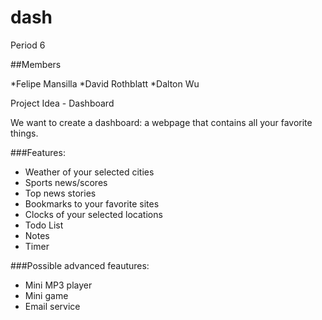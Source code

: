 # dash
Period 6

##Members

*Felipe Mansilla
*David Rothblatt
*Dalton Wu

Project Idea - Dashboard

We want to create a dashboard: a webpage that contains all your favorite things.

###Features:

* Weather of your selected cities
* Sports news/scores
* Top news stories
* Bookmarks to your favorite sites
* Clocks of your selected locations
* Todo List
* Notes
* Timer

###Possible advanced feautures:

* Mini MP3 player
* Mini game
* Email service

